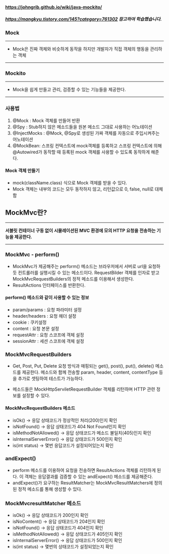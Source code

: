 #### https://johngrib.github.io/wiki/java-mockito/
##### https://mangkyu.tistory.com/145?category=761302 참고하여 학습했습니다.

### Mock
***
- Mock은 진짜 객체와 비슷하게 동작을 하지만 개발자가 직접 객체의 행동을 관리하는 객체
***

### Mockito
***
- Mock을 쉽게 만들고 관리, 검증할 수 있는 기능들을 제공한다.
***

### 사용법
1. @Mock : Mock 객체를 만들어 반환
2. @Spy : Stub하지 않은 메소드들을 원본 메소드 그대로 사용하는 어노테이션
3. @InjectMocks : @Mock, @Spy로 생성된 가짜 객체를 자동으로 주입시켜주는 어노테이션
4. @MockBean: 스프링 컨텍스트에 mock객체를 등록하고 스프링 컨텍스트에 의해 @Autowired가 동작할 때 등록된 mock 객체를 사용할 수 있도록 동작하게 해준다.


#### Mock 객체 만들기
- mock(className.class) 식으로 Mock 객체를 받을 수 있다.
- Mock 객체는 내부의 코드는 모두 동작하지 않고, 리턴값으로 0, false, null로 대체함


## MockMvc란?
***
**서블릿 컨테이너 구동 없이 시물레이션된 MVC 환경에 모의 HTTP 요청을 전송하는 기능을 제공한다.** 
***

### MockMvc - perform()
* MockMvc가 제공해주는 perform() 메소드는 브라우저에서 서버로 url을 요청하듯 컨트롤러를 실행시킬 수 있는 메소드이다. RequestBilder 객체를 인자로 받고 MockMvcRequestBuilders의 정적 메소드를 이용해서 생성한다.
* ResultActions 인터페이스를 반환한다.

#### perform() 메소드와 같이 사용할 수 있는 정보
- param/params : 요청 파라미터 설정
- header/headers : 요청 헤더 설정
- cookie : 쿠키설정
- content : 요청 본문 설정
- requestAttr : 요청 스코프에 객체 설정
- sessionAttr : 세션 스코프에 객체 설정

### MockMvcRequestBuilders
* Get, Post, Put, Delete 요청 방식과 매핑되는 get(), post(), put(), delete() 메소드를 제공한다.
 메소드와 함께 전송할 param, header, content, contentType 등을 추가로 셋팅하여 테스트가 가능하다.
    
 

* 메소드들은 MockHttpServiletRequestBuilder 객체를 리턴하며 HTTP 관련 정보를 설정할 수 있다. 

#### MockMvcRequestBuilders 메소드
- isOk() -> 응답 상태코드가 정상적인 처리(200)인지 확인
- isNotFound() -> 응답 상태코드가 404 Not Found인지 확인
- isMethodNotAllowed() -> 응답 상태코드가 메소드 불일치(405)인지 확인
- isInternalServerError() -> 응답 상태코드가 500인지 확인
- is(int status) -> 몇번 응답코드가 설정되어있는지 확인

### andExpect()
- perform 메소드를 이용하여 요청을 전송하면 ResultActions 객체를 리턴하게 된다. 이 객체는 응답결과를 검증할 수 있는 andExpect() 메소드를 제공해준다. 
- andExpect()가 요구하는 ResultMatcher는 MockMvcResultMatchers에 정의된 정적 메소드를 통해 생성할 수 있다.

### MockMvcresultMatcher 메소드
- isOk() -> 응답 상태코드가 200인지 확인
- isNoContent() -> 응답 상태코드가 204인지 확인
- isNotFound() -> 응답 상태코드가 404인지 확인
- isMethodNotAllowed() -> 응답 상태코드가 405인지 확인
- isInternalServerError() -> 응답 상태코드가 500인지 확인
- is(int status) -> 몇번의 상태코드가 설정되었는지 확인

